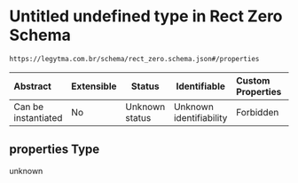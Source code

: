 # Untitled undefined type in Rect Zero Schema

```txt
https://legytma.com.br/schema/rect_zero.schema.json#/properties
```




| Abstract            | Extensible | Status         | Identifiable            | Custom Properties | Additional Properties | Access Restrictions | Defined In                                                                        |
| :------------------ | ---------- | -------------- | ----------------------- | :---------------- | --------------------- | ------------------- | --------------------------------------------------------------------------------- |
| Can be instantiated | No         | Unknown status | Unknown identifiability | Forbidden         | Allowed               | none                | [rect_zero.schema.json\*](../schema/rect_zero.schema.json "open original schema") |

## properties Type

unknown
